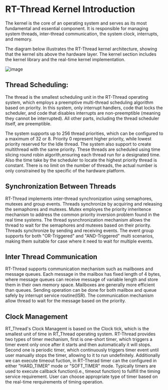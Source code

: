 # RT-Thread Kernel Introduction

The kernel is the core of an operating system and serves as its most fundamental and essential component. It is responsible for managing system threads, inter-thread communication, the system clock, interrupts, and memory.

The diagram below illustrates the RT-Thread kernel architecture, showing that the kernel sits above the hardware layer. The kernel section includes the kernel library and the real-time kernel implementation.

![image](https://github.com/user-attachments/assets/10bf3de2-84dd-4e44-8661-d5723fb3e10d)

## Thread Scheduling:  
The thread is the smallest scheduling unit in the RT-Thread operating system, which employs a preemptive multi-thread scheduling algorithm based on priority. In this system, only interrupt handlers, code that locks the scheduler, and code that disables interrupts are non-preemptible (meaning they cannot be interrupted). All other parts, including the thread scheduler itself, are preemptible.

The system supports up to 256 thread priorities, which can be configured to a maximum of 32 or 8. Priority 0 represent higher priority, while lowest priority reserved for the Idle thread. The system also support to create multithread with the same priority. These threads are scheduled using time slicing round robin algorith,ensuring each thread run for a designated time. Also the time take by the scheduler to locate the highest priority thread is constant. There is no limit on the number of threads, the actual number is only constrained by the specific of the hardware platform.

## Synchronization Between Threads
RT-Thread implements inter-thread synchronization using semaphores, mutexes and group events. Threads synchronize by acquiring and releasing the semaphores and mutexes. Mutex employes the priority inheritence mechanism to address the common priority inversion problem found in the real time systems. The thread sysnchronization mechanism allows the thread to wait for the semaphores and mutexes based on their priority.
Threads synchronize by sending and receiving events. The event group supports for both "OR-Triggered" and "AND-Triggered" multi scenarios, making them suitable for case where it need to wait for multiple events.

## Inter Thread Communication
RT-Thread supports communication mechanism such as mailboxes and message queues. Each message in the mailbox has fixed length of 4 bytes, where message queues can receive message of variable length and store them in their own memory space. Mailboxes are generally more efficient than queues. Sending operation can be done for both mailbox and queue safely by interrupt service routine(ISR). The communication mechanism allow thread to wait for the message based on the priority.

## Clock Management 
RT_Thread's Clock Managemt is based on the Clock tick, which is the smallest unit of time in RT_Thread operating system. RT-Thread provides two types of timer mechanism, first is one-short timer, which triggers a timer event only once after it starts and then automatically it will stops. Second one is periodic timer, which continuously triggers timer event until user manually stops the timer, allowing to it to run undefinitely. Additionally we can execute timeout fuction, in RT-Therad timer can the configured in either "HARD_TIMER" mode or "SOFT_TIMER" mode. Typically timers are used to execute callback function(i.e., timeout function) to fullfill the timing service requirement. User can choose appropriate type of timer based on the real-time rerquirements of timing operation.
